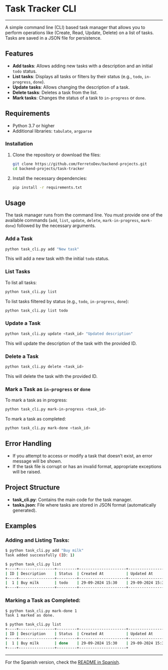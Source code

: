 # Task Tracker CLI

---

A simple command line (CLI) based task manager that allows you to perform operations like (Create, Read, Update, Delete) on a list of tasks. Tasks are saved in a JSON file for persistence.

## Features

- **Add tasks**: Allows adding new tasks with a description and an initial `todo` status.
- **List tasks**: Displays all tasks or filters by their status (e.g., `todo`, `in-progress`, `done`).
- **Update tasks**: Allows changing the description of a task.
- **Delete tasks**: Deletes a task from the list.
- **Mark tasks**: Changes the status of a task to `in-progress` or `done`.

## Requirements

- Python 3.7 or higher
- Additional libraries: `tabulate`, `argparse`

### Installation

1. Clone the repository or download the files:

    ```bash
    git clone https://github.com/FerretoDev/backend-projects.git
    cd backend-projects/task-tracker
    ```

2. Install the necessary dependencies:

    ```bash
    pip install -r requirements.txt
    ```

## Usage

The task manager runs from the command line. You must provide one of the available commands (`add`, `list`, `update`, `delete`, `mark-in-progress`, `mark-done`) followed by the necessary arguments.

### Add a Task

```bash
python task_cli.py add "New task"
```

This will add a new task with the initial `todo` status.

### List Tasks

To list all tasks:

```bash
python task_cli.py list
```

To list tasks filtered by status (e.g., `todo`, `in-progress`, `done`):

```bash
python task_cli.py list todo
```

### Update a Task

```bash
python task_cli.py update <task_id> "Updated description"
```

This will update the description of the task with the provided ID.

### Delete a Task

```bash
python task_cli.py delete <task_id>
```

This will delete the task with the provided ID.

### Mark a Task as `in-progress` or `done`

To mark a task as in progress:

```bash
python task_cli.py mark-in-progress <task_id>
```

To mark a task as completed:

```bash
python task_cli.py mark-done <task_id>
```

## Error Handling

- If you attempt to access or modify a task that doesn’t exist, an error message will be shown.
- If the task file is corrupt or has an invalid format, appropriate exceptions will be raised.

## Project Structure

- **task_cli.py**: Contains the main code for the task manager.
- **tasks.json**: File where tasks are stored in JSON format (automatically generated).
  
## Examples

### Adding and Listing Tasks:

```bash
$ python task_cli.py add "Buy milk"
Task added successfully (ID: 1)

$ python task_cli.py list
+----+----------------+---------+---------------------+---------------------+
| ID | Description    | Status  | Created At          | Updated At          |
+----+----------------+---------+---------------------+---------------------+
|  1 | Buy milk       | todo    | 29-09-2024 15:30    | 29-09-2024 15:30    |
+----+----------------+---------+---------------------+---------------------+
```

### Marking a Task as Completed:

```bash
$ python task_cli.py mark-done 1
Task 1 marked as done.

$ python task_cli.py list
+----+----------------+---------+---------------------+---------------------+
| ID | Description    | Status  | Created At          | Updated At          |
+----+----------------+---------+---------------------+---------------------+
|  1 | Buy milk       | done    | 29-09-2024 15:30    | 29-09-2024 15:32    |
+----+----------------+---------+---------------------+
```

---

For the Spanish version, check the [README in Spanish](README-es.md).